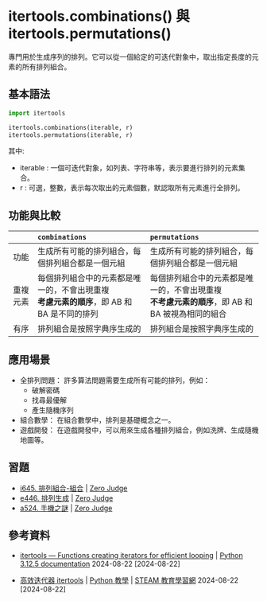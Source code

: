 # itertools.combinations() 與 itertools.permutations()

專門用於生成序列的排列。它可以從一個給定的可迭代對象中，取出指定長度的元素的所有排列組合。

## 基本語法
```python
import itertools

itertools.combinations(iterable, r)
itertools.permutations(iterable, r)
```
其中:
- iterable : 一個可迭代對象，如列表、字符串等，表示要進行排列的元素集合。
- r : 可選，整數，表示每次取出的元素個數，默認取所有元素進行全排列。

## 功能與比較

||`combinations`|`permutations`|
|:-:|:-|:-|
|功能|生成所有可能的排列組合，每個排列組合都是一個元組|生成所有可能的排列組合，每個排列組合都是一個元組|
|重複元素| 每個排列組合中的元素都是唯一的，不會出現重複<br>**考慮元素的順序**，即 AB 和 BA 是不同的排列| 每個排列組合中的元素都是唯一的，不會出現重複<br>**不考慮元素的順序**，即 AB 和 BA 被視為相同的組合|
|有序|排列組合是按照字典序生成的|排列組合是按照字典序生成的|

## 應用場景
- 全排列問題： 許多算法問題需要生成所有可能的排列，例如：
    - 破解密碼
    - 找尋最優解
    - 產生隨機序列
- 組合數學： 在組合數學中，排列是基礎概念之一。
- 遊戲開發： 在遊戲開發中，可以用來生成各種排列組合，例如洗牌、生成隨機地圖等。

## 習題
- [i645. 排列組合-組合](https://zerojudge.tw/ShowProblem?problemid=i645) | [Zero Judge](https://zerojudge.tw/)
- [e446. 排列生成](https://zerojudge.tw/ShowProblem?problemid=e446) | [Zero Judge](https://zerojudge.tw/)
- [a524. 手機之謎](https://zerojudge.tw/ShowProblem?problemid=a524) | [Zero Judge](https://zerojudge.tw/)

## 參考資料
- [itertools — Functions creating iterators for efficient looping](https://docs.python.org/3.12/library/itertools.html#itertools.combinations) | [Python 3.12.5 documentation](https://docs.python.org/3.12/) 2024-08-22 [2024-08-22]

- [高效迭代器 itertools](https://steam.oxxostudio.tw/category/python/library/itertools.html#a16) | [Python 教學](https://steam.oxxostudio.tw/category/python/index.html) | [STEAM 教育學習網](https://steam.oxxostudio.tw/) 2024-08-22 [2024-08-22]